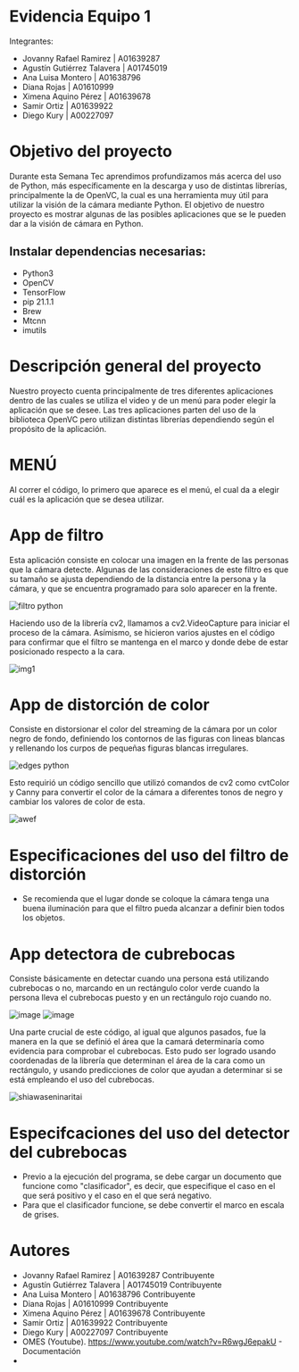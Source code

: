 # Evidencia Equipo 1
Integrantes: 
- Jovanny Rafael Ramirez | A01639287
- Agustín Gutiérrez Talavera | A01745019
- Ana Luisa Montero | A01638796
- Diana Rojas | A01610999
- Ximena Aquino Pérez | A01639678
- Samir Ortiz | A01639922
- Diego Kury | A00227097
# Objetivo del proyecto
Durante esta Semana Tec aprendimos profundizamos más acerca del uso de Python, más específicamente en la descarga y uso de distintas librerías, principalmente la de OpenVC, la cual es una herramienta muy útil para utilizar la visión de la cámara mediante Python. El objetivo de nuestro proyecto es mostrar algunas de las posibles aplicaciones que se le pueden dar a la visión de cámara en Python.
## Instalar dependencias necesarias:
- Python3
- OpenCV
- TensorFlow
- pip 21.1.1
- Brew
- Mtcnn
- imutils
# Descripción general del proyecto 
Nuestro proyecto cuenta principalmente de tres diferentes aplicaciones dentro de las cuales se utiliza el video y de un menú para poder elegir la aplicación que se desee. Las tres aplicaciones parten del uso de la biblioteca OpenVC pero utilizan distintas librerías dependiendo según el propósito de la aplicación.
# MENÚ
Al correr el código, lo primero que aparece es el menú, el cual da a elegir cuál es la aplicación que se desea utilizar.
# App de filtro
Esta aplicación consiste en colocar una imagen en la frente de las personas que la cámara detecte. Algunas de las consideraciones de este filtro es que su tamaño se ajusta dependiendo de la distancia entre la persona y la cámara, y que se encuentra programado para solo aparecer en la frente. 

![filtro python](https://user-images.githubusercontent.com/83722304/117389921-cbb54b80-aeb2-11eb-9043-48723f738805.PNG)

Haciendo uso de la librería cv2, llamamos a cv2.VideoCapture para iniciar el proceso de la cámara. Asímismo, se hicieron varios ajustes en el código para confirmar que el filtro se mantenga en el marco y donde debe de estar posicionado respecto a la cara.

![img1](https://user-images.githubusercontent.com/83785021/117402417-379bb200-aebb-11eb-9aad-d3719eb9d13a.png)


# App de distorción de color
Consiste en distorsionar el color del streaming de la cámara por un color negro de fondo, definiendo los contornos de las figuras con lineas blancas y rellenando los curpos de pequeñas figuras blancas irregulares.

![edges python](https://user-images.githubusercontent.com/83722304/117390981-b3dec700-aeb4-11eb-8bbb-cf40a11d2ddf.PNG)

Esto requirió un código sencillo que utilizó comandos de cv2 como cvtColor y Canny para convertir el color de la cámara a diferentes tonos de negro y cambiar los valores de color de esta.

![awef](https://user-images.githubusercontent.com/83785021/117402803-ea6c1000-aebb-11eb-835f-f24519005dbf.png)

# Especificaciones del uso del filtro de distorción 
- Se recomienda que el lugar donde se coloque la cámara tenga una buena iluminación para que el filtro pueda alcanzar a definir bien todos los objetos.
# App detectora de cubrebocas
Consiste básicamente en detectar cuando una persona está utilizando cubrebocas o no, marcando en un rectángulo color verde cuando la persona lleva el cubrebocas puesto y en un rectángulo rojo cuando no.

![image](https://user-images.githubusercontent.com/83722304/117391735-30be7080-aeb6-11eb-8e37-0e78777a9a99.png)
![image](https://user-images.githubusercontent.com/83722304/117391769-40d65000-aeb6-11eb-84fb-40e9709b4505.png)

Una parte crucial de este código, al igual que algunos pasados, fue la manera en la que se definió el área que la camará determinaría como evidencia para comprobar el cubrebocas. Esto pudo ser logrado usando coordenadas de la librería que determinan el área de la cara como un rectángulo, y usando predicciones de color que ayudan a determinar si se está empleando el uso del cubrebocas.

![shiawaseninaritai](https://user-images.githubusercontent.com/83785021/117403378-e987ae00-aebc-11eb-89bb-81656461a125.png)

# Especifcaciones del uso del detector del cubrebocas
- Previo a la ejecución del programa, se debe cargar un documento que funcione como "clasificador", es decir, que especifique el caso en el que será positivo y el caso en el que será negativo.
- Para que el clasificador funcione, se debe convertir el marco en escala de grises.
# Autores
- Jovanny Rafael Ramirez | A01639287 Contribuyente
- Agustín Gutiérrez Talavera | A01745019 Contribuyente 
- Ana Luisa Montero | A01638796 Contribuyente
- Diana Rojas | A01610999 Contribuyente
- Ximena Aquino Pérez | A01639678 Contribuyente
- Samir Ortiz | A01639922 Contribuyente
- Diego Kury | A00227097 Contribuyente
- OMES (Youtube). https://www.youtube.com/watch?v=R6wgJ6epakU - Documentación
- 
